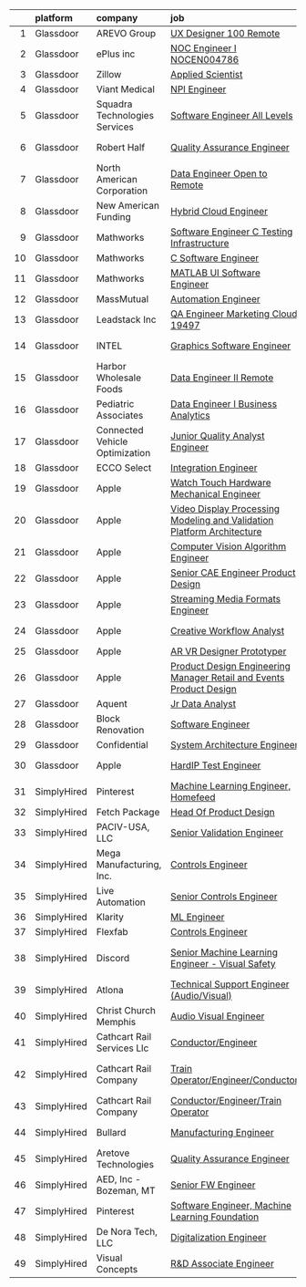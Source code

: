 

|    | platform    | company                        | job                                                                                                                                                                                                                                                                                                                                                                                                                                                                                                                                                                                                                                                                                                                                                                                                                                                                                                                                                                                                                                                                                                                                                                                                                                                                                                                                                                                                                                                                                                         | update_time   | location                |
|---:|:------------|:-------------------------------|:------------------------------------------------------------------------------------------------------------------------------------------------------------------------------------------------------------------------------------------------------------------------------------------------------------------------------------------------------------------------------------------------------------------------------------------------------------------------------------------------------------------------------------------------------------------------------------------------------------------------------------------------------------------------------------------------------------------------------------------------------------------------------------------------------------------------------------------------------------------------------------------------------------------------------------------------------------------------------------------------------------------------------------------------------------------------------------------------------------------------------------------------------------------------------------------------------------------------------------------------------------------------------------------------------------------------------------------------------------------------------------------------------------------------------------------------------------------------------------------------------------|:--------------|:------------------------|
|  1 | Glassdoor   | AREVO Group                    | [UX Designer 100  Remote](https://www.glassdoor.com/partner/jobListing.htm?pos=120&ao=1110586&s=58&guid=00000183bb9132deae6cdb946bffc89a&src=GD_JOB_AD&t=SR&vt=w&ea=1&cs=1_cab5bcf5&cb=1665299199196&jobListingId=1008186496256&cpc=3BA4CE39D5B5DEF5&jrtk=3-0-1getp2conk63s801-1getp2cp9ii3n800-c6a109fc4b7fca78--6NYlbfkN0BCLW45RZuRc772PykXY_iXs7CHdsEvuP3whbuRYvlLzUPBgski3_CRPHCklom68OufgfnyGmehqYY5D6psnNEU3Tkqh43vct9hlhMgcxuA_nYMc48eA8awMLFrNdrpefARz6hvW1NqpP5atpkWdJb_ES3HBe9miWwip40AbVBo-Fag_eJSaAipqmQndgZXxTBNhYUinXrFEakJYoiNm6tzDpfY3gR69-y1EQ1Z5kZRO9YwPmgZR4MDiTqC8-040H0kvjwmnUEDmkGGwXfkaxBd55fIs-ufyrAvdHFsvHB17H507BYPEwrTmvBeo0ejT49729SZB67OKKoQoE4CxGuEUp1N8G-EASgHd1YZHteW8nL_oq2NbN5QIJh2m0KPXMo_410vB35bqDjIrwHIt5gePfnA_IAeEKNkH2Xq7O9dQWdNUirC0vj_66kHP07xVs-6PxfPTE176Zp-YE5iQgVaR4m2P-vxNrxPxalGZZ9jkDcupsmWz6mAUIKIG8wFQ_DDRyy63zskwUWr6fw7IKlI)                                                                                                                                                                                                                                                                                                                                                                                                                                                                                                                                                                                                                          | 3d            | Remote                  |
|  2 | Glassdoor   | ePlus inc                      | [NOC Engineer I   NOCEN004786](https://www.glassdoor.com/partner/jobListing.htm?pos=125&ao=1110586&s=58&guid=00000183bb9132deae6cdb946bffc89a&src=GD_JOB_AD&t=SR&vt=w&ea=1&cs=1_6527d4dd&cb=1665299199196&jobListingId=1008167965619&cpc=9908D8D4413DBB8A&jrtk=3-0-1getp2conk63s801-1getp2cp9ii3n800-110efdf84de694f6--6NYlbfkN0B4q5ZfxtiYuHthRCrlNTaH3IgnRrb9iipLWN6eJD-7mZ_ik5fnnuNKhefJl6Hd360psS6Q6nBkoHw3VJZRYyCS1mHjqb01MnkGbVIVIIGzCVQN65FQD8dqO1ZYIUusTbutvZDN2WCo_HryxOCrDGCg1PYyQtH4Z3Df6uZQ5yUJDcR-D-m87L04PEQ6_ZlSKmKzc3Ip6iWVNuBp5at06BYbPZhoHjb_Mm738j-S7KF8ksBiB10shEwUTcTLN_bWoNSHtj-HelWr_Fd81-UV3aO2_NV_ixWnBWiVZHcds3FH7UdZUfuqRGeNha_YY73BtsGKBfdvl-VyUQOG_OcEJsTyuP_fQLfmNQe54KG8yVWAC0tv-4gNeBMQOa1Vf3Oj9FpG6kR3WKKB9xP3zHeV0QzRESweRNaa2J_m56clHiQS06i9sMlVo7tZYzOkypTLPIJJMLHLi96Gmf81l2sX0q-WGGmhcoR1PjyznATvhBqK6gnfHQ_qj6gaYjFGKYpv206MAXd_P235SE9f6pQTsi0ez26s0m7EgelakNB-zIaOXQ%3D%3D)                                                                                                                                                                                                                                                                                                                                                                                                                                                                                                                                                                                         | 10d           | Remote                  |
|  3 | Glassdoor   | Zillow                         | [Applied Scientist](https://www.glassdoor.com/partner/jobListing.htm?pos=123&ao=1110586&s=58&guid=00000183bb9132deae6cdb946bffc89a&src=GD_JOB_AD&t=SR&vt=w&cs=1_963edeb5&cb=1665299199196&jobListingId=1008190222031&cpc=8795CF9063CD573D&jrtk=3-0-1getp2conk63s801-1getp2cp9ii3n800-27cb21a6cd4f51ed--6NYlbfkN0ANMurRYyPEXg08u6OamUd1Mvhk-zhFSGYIZgoJR86UvYL2v6MoUqae-sD5DnU21vpi-QGH3IreUcpABM_9C2fazFiCiC7fGEcu9KPHkeENoedlzzJidKGxRE5b77GO3sWkvABf76B32WLN7PJqehGmjjHak77fB8OXMnJIsSdweV33l08Q3Mc999b6PsRwIlxYvUpG37tfSzLC2F94Kz1Jw07vyWvNnxYXIF-0ppQ1A2pUcoOW9Tco0lxHcK_efRWCP6P8zhiI_2ke6N37ix_d4EmciBa5izsgfCepZ23wjzJcu8QnCl2XfFtWWDFKSISvVKbiEKxhtGBx5YHGH_xCxvmidEUiUIGJ1vag1sDnE5wpbf46hulSym8SHBB1KzzU0RuY9C4tFxtWTcsvAO5-S5HD-FKcF7Js4rI4Lb_zylrmhiAG0GCEXu2BvUoE0pvZdTDJl-blNJQX9_TaIZQl4Cs1cKjxKqGTDUYj1u_-jHtegM5APNNEkx1x8iiV2bV-coJqtzsnernoh-KxE_UkEihbV20_QD91vtu0s-FCjjubDCiPwtSVQ6tVyh50cFXMcXuAvmBORrq2QFdVI3LlyT8OL9BNYFt0aI_5K6idSSAGuBJzvwCuIWJdYJDHqbKb3wC9XZghu-Khq_ceZUYe-cfmcVRAhXHXnufWVE4BfbQtXQ2v43wsoMgdunDdYk_hp-afasdJdQMfQTnqwOg-7Ocu9JPSd_G7TejLY8m9Z2335L5WelPXex0_orvmxoJReTxhmIzv-r4wGn17ypIVq4sEe0XEP8_dieELkiI7YZBDSBWCPU7PUQyCWyAmBZfZZFUbSVPNcR8OvGxlR-WmljO-MN6W5l9wRY0fEzDirSJMY7GdciKl2wOJVZ5ovYg_nZzO2hNxC-A6NNbxj5cmJIGLChJmdrSwWFbqXXalijEXVJjpGDUDmEVl5pltULjdlJ5rGm6vHyTgAgIfokc0)                                                                                                                                                                     | 2d            | Seattle, WA             |
|  4 | Glassdoor   | Viant Medical                  | [NPI Engineer](https://www.glassdoor.com/partner/jobListing.htm?pos=115&ao=1110586&s=58&guid=00000183bb9132deae6cdb946bffc89a&src=GD_JOB_AD&t=SR&vt=w&ea=1&cs=1_48b5376a&cb=1665299199195&jobListingId=1008183652525&cpc=7F6F94E2229B3AB5&jrtk=3-0-1getp2conk63s801-1getp2cp9ii3n800-f098753a32dee288--6NYlbfkN0DgXjISBMuBABeSD6HqnXlbA8cg5LPxvkEsvlyyHOll7Pk4n6rvbmIRMjlhmFfVzViQaeh3Gt0w9GspElbfjk7_9cwyBHmB-ZgtCclV19EkavtUgcmfLywnGM-FvxPHRaYVkwGOvwI3Ts_kacBzj38bzxW_532Tw2Bzz-GlqKMerxRFxPo3AoRKeBfdYlJBJ6Yh2JM9G7pp5x8LOsZTxP5xRuZuijJX2PreX1I2fDwtT6pNd_XZ-HU7qb1YnYgCzgttYbsn6fGkNiMqWlyxf7n-dvBZ0HdXCCXToiCxYhDeecKxSXFOLZjSHlVgWXIvV8sEQ6HPpB2Bs_P0Bqob4BQnTGiCwETN3e2TEvwFAkn-17KRZta7GXJVH3PY7TlhLOJ69vZfqNJWi9KY-R889JCf2oDtMWiuPBLlzpm-W9Oe2nZY-z9gcZ1A3L_Mr9DgkEzR688eGGkzX_DK-z4Zk1yC1jRmrBPpof7-lEr69uXtE9_W-Pf2mMo8jxa29vZynFANY-luuJ74ox9Y6wP8F9KUib1O2RjWaAyMGZcwa9Q3Irhoxx4YMTe1jb3AaooZYJz18atwTxxX1w%3D%3D)                                                                                                                                                                                                                                                                                                                                                                                                                                                                                                                                                                         | 4d            | Fremont, CA             |
|  5 | Glassdoor   | Squadra Technologies Services  | [Software Engineer All Levels](https://www.glassdoor.com/partner/jobListing.htm?pos=106&ao=1110586&s=58&guid=00000183bb9132deae6cdb946bffc89a&src=GD_JOB_AD&t=SR&vt=w&ea=1&cs=1_0cdf0b7c&cb=1665299199194&jobListingId=1008189545158&cpc=AC285F3A3ECA6BB0&jrtk=3-0-1getp2conk63s801-1getp2cp9ii3n800-c6af75eb16cacf33--6NYlbfkN0CI2D2WBf5KCAKm8AdZUtusvf22ZEvDfdwV7TPiZlfqIy7PCZOx7bdd39JL8abWf4F8T76vGsneVoh47RAx28mqqsBSnK_9zyFr3a_6LO-Qh8m-9SGB1CieqCOFVxIwoc9iEj_ulOjgMwLuSQ4u3WihaCIng9iGvMqUy27IRDXiPuJ3XUwo0Ce6PzqAZb76p12UMaQLxX3686c6i9ne6vCTutCG5R_n8crgvpwFAZDTanjKniMQy0saftVJnm1RHfGxALSxsBpag4_GDUAzD46OXsTMvmuXZduZ6N5rvC6Z1yGsmKywPj0ZVwVr1QiTx8Rf05jW-ZLKCucuRH0seTUwioowOzVtCwzchWL5eFXbbw8HgLl4ebGLOoS1HPfhYuxp2TIaRwkb9ouHDHi5mgNTEAAcwSu4yFATYniKtLyf4_uPw-Q4BHOjaiodpD_viXdv1ug0nnyEnnRPZzE_aF0Gs4keXwU1tJcsaLZk6M-k2B0HTbIpGba6zsPKltoxHnVVjBWnslIVnA%3D%3D)                                                                                                                                                                                                                                                                                                                                                                                                                                                                                                                                                                                                                         | 2d            | Remote                  |
|  6 | Glassdoor   | Robert Half                    | [Quality Assurance Engineer](https://www.glassdoor.com/partner/jobListing.htm?pos=129&ao=1110586&s=58&guid=00000183bb9132deae6cdb946bffc89a&src=GD_JOB_AD&t=SR&vt=w&ea=1&cs=1_5dfd32a4&cb=1665299199197&jobListingId=1008187509086&cpc=6FC5BA77C9A4CD78&jrtk=3-0-1getp2conk63s801-1getp2cp9ii3n800-62eab687279f23a5--6NYlbfkN0CpzDdaQkua3np5pkmj49lKioZwmwxQ-yx5plwbYmV_M0-UVVHCKd08x4FEDMIXEeLzb5MqReYmdaiXKDbkoE-Y9u6HesuXuWOw7p6NVD_RFmqL-1hwp5bjuodq96zvJoBhP90LyranMCndg5rl0bvSFaownC6cxUs4CZYlz5HhPT5YRAk7yLJwBVSUQQyNHMsQqGfLzkOpGd0foW2nJp_CBnFU3jYWSRdak5j8sVVV_FBJwmG0kS14OxnM_d9mHEYSVsMT-VWBvXK9TZ8qs0V-ibZH-vXMvFMOg-3Srn9s01Adqiy-taC2oWVDhWTWaU8MjC-sBg7ObR0nxaKKyIDX2rcNaEbduf6BnEkxEe9FlYm-EwNqsg8zLjMeTMWW9n7EQjgijEgg78SsVuV6gTcaW25ji1AA4XPmtWoixkrvZMOdiEdHn04xMeR0PnXkt03tvWGOa7e_tfPqG6mfRSBI6Lbwa1_lENB1epIoFR9lnuqS1xHnlokAwOcPWQkc3rik6VWc8gzYHkalXlL1odUsrxRxCTqIRVPPXp_STgBjHEvwPizgPB2TVH8dBHO9Iy5aclBbH4SjtNCj7rpb_1E0)                                                                                                                                                                                                                                                                                                                                                                                                                                                                                                                                                       | 3d            | Albuquerque, NM         |
|  7 | Glassdoor   | North American Corporation     | [Data Engineer   Open to Remote](https://www.glassdoor.com/partner/jobListing.htm?pos=111&ao=1110586&s=58&guid=00000183bb9132deae6cdb946bffc89a&src=GD_JOB_AD&t=SR&vt=w&cs=1_a4ff9f10&cb=1665299199194&jobListingId=1008193193597&cpc=B076152010A3B66C&jrtk=3-0-1getp2conk63s801-1getp2cp9ii3n800-4d87beceb377e9dd--6NYlbfkN0BemWarZCdMf7PVooDCqCX-w2c4Jtra2MeeYB_WLowEpZCyOj-eej4_B7bBSPyRJ2BKjEiCmeErQcR6jRkt1YTqCreD6cmUeDm2IiquMz0j2LRkyEnUzOeAYyoidsatHFqWCNtcp1D_8rb-j7TkwhTreoPIZIPXnxMXGgFUgGul_78XE_YdsXS-L7ZN0C-p9KToE8Yrrd5_youBIjTn1wHXGsAhOx5ea_xxFum_AXJ92QzI0PMzkJ9GeQ6NFxgJpszmNoEz8Z1NlWzHbmt1T2CQlzly8UVDABXKc3u5D33vESCSYz75eCnv7b2_dzoZHjZ2Ar5VP2h4hA9I273o-0sWs1w6opebrBVUPgKY7ZhJCNHDBiS-bqm0fX_x5uURKHBXg61TfQNBT-ARkl72T3ZKgbvgw8XOkI2YJqABvKsr8-NmiIJpsYGD7OTa8K9E-6B3jeuSN118K76lEMKK9V7mc8p-ZJ1-rXdaIW0r8jNq1WDPORA_dHHdOT6KiZJ-yFh1JYtYUIC-KtsJQnAI7hL6TKKidDZid6lhTwf_09HojqfoFpTlYJE4biBHk1DxQDGFpQ6-JnHlDw%3D%3D)                                                                                                                                                                                                                                                                                                                                                                                                                                                                                                                                                            | 1d            | San Diego, CA           |
|  8 | Glassdoor   | New American Funding           | [Hybrid Cloud Engineer](https://www.glassdoor.com/partner/jobListing.htm?pos=119&ao=1110586&s=58&guid=00000183bb9132deae6cdb946bffc89a&src=GD_JOB_AD&t=SR&vt=w&ea=1&cs=1_a9a3799a&cb=1665299199196&jobListingId=1008187063241&cpc=654405A9B1E0A9F5&jrtk=3-0-1getp2conk63s801-1getp2cp9ii3n800-fdf8c8fcf87346a0--6NYlbfkN0C2BFb7Ub2YUp4strrym9V3pWtjyRKtgHKt_kMzkewmGGJEved23y_kY-GSZp2akmNrPF-IfRMYdNjmGHrk_F4Uh11r7oL2cMVC5_V0YdXlwefqDqUcO5GCywp8ZX2ZNFV4FUOZjNeBRWl2NkGAT2nHvF-GNe8b9s477rcdSYjEwz3u5HXXkfv8VbWsUBwwOEQQHHI0aQwKdBA2SSIyEPBypq5tCMjiCQoUtdRMuzv-JKwZ-LSjuY3inhhi5qUet4APieCkLMFqVUPbKcN2UqRqLUa7QGayRg_dDhZTeuaa7IAkweNy3VqQ5ynvnqR_yasoCVomEU2zODEKbAl9NrlFEOkr50YQcMBAr4T0kOSuPYY5MlVkxhBCzdCDWIRzrhRT7E9GqY1VLAIQf_jFFUk9alNPzqQfl5EMP_rqemPeEGLyMchA7k1o5hVEQwMoxcmdhAR9vmNcNgeTu-V2ipyP8alaZiB3evg0WdUc3VVQjsLdlyRuAhdUmC7i2nZbpvo%3D)                                                                                                                                                                                                                                                                                                                                                                                                                                                                                                                                                                                                                                              | 3d            | Remote                  |
|  9 | Glassdoor   | Mathworks                      | [Software Engineer   C   Testing Infrastructure](https://www.glassdoor.com/partner/jobListing.htm?pos=102&ao=1110586&s=58&guid=00000183bb9132deae6cdb946bffc89a&src=GD_JOB_AD&t=SR&vt=w&cs=1_cb42f992&cb=1665299199193&jobListingId=1008186237660&cpc=4050D81B60456B41&jrtk=3-0-1getp2conk63s801-1getp2cp9ii3n800-1c5d8a5a047598aa--6NYlbfkN0Be1FTFPPFcx0QPIqAMJW1ybOZ3rWDB8_VedXN1tgPhwNql6qzRjolkxeWqHCQUogFP8Hn1yjEeNaUnGdgu9YdyUyv2HHj-6luS93taRSXkGq7aaGBMMhABXeVoAJX2ULlQjoDDooDHA0k1CrYkdmGwMTjBGTWicr9iqlQLhofRwSv2yd701RwE2F449oPoDuPfaoJQrAj7TfwfjPwmjdri0jOll3KoLfRcPGvg-XmTs3aYr-lZNI0m8gAn-6hRooii8WTgQynzt588AvjX_o5s8JlPgQIZOUySZ1Bj_-f8kcd5FEkOxDbUJoN5ix1PcuzZ77mcSYMS30fYocEXh84p_3pxvFDbxZ799K4owDC93Ye_tk7rZE6Iqp5y6a4uhgFkB-niTUh1axMJNLG06XTcjxvfMEJeL8FNNHjgCIZE2R3BOwc7oB2jKiNrjJcMZH-2-5WA-An5T0ROATWIIhzcYHRiDEuQh_NE1BxLcV8SYJPVNf-91S1LzIU1jogC-xM%3D)                                                                                                                                                                                                                                                                                                                                                                                                                                                                                                                                                                                                                          | 3d            | Natick, MA              |
| 10 | Glassdoor   | Mathworks                      | [C   Software Engineer](https://www.glassdoor.com/partner/jobListing.htm?pos=103&ao=1110586&s=58&guid=00000183bb9132deae6cdb946bffc89a&src=GD_JOB_AD&t=SR&vt=w&cs=1_1b3def96&cb=1665299199194&jobListingId=1008186237512&cpc=61B26E8FEFFA679F&jrtk=3-0-1getp2conk63s801-1getp2cp9ii3n800-807df254c93cdcd5--6NYlbfkN0Be1FTFPPFcx0QPIqAMJW1ybOZ3rWDB8_VedXN1tgPhwNql6qzRjolkxeWqHCQUogFP8Hn1yjEeNeGDSfWAW8RV3oWg4ai17EbvBhUUbA4WpqlSQ1TgE-Hl8MIFSZjc8Y_R2O-dYOHu4R1wVAgpl74dT9AkAbv1ZagIIelmkdwczBE6KlIwUfqiyCpx7p0qvKm5IseMbfO_mNsgUn017aAy34Ee8ROyVx4GclXOZ4J9XCmpaEacYnVgrJmeddjEkBYSooZlJe0Qbjz-aWM6mcPqu3IywC6L2hq7LXHq98_6HTbWKAEBiWAeFHI-sAbZslISh49j11hHKfAJpP2Vll_0ehA5F1ckIPvRfcWvlznQCbjkRnE4tigkO-GxRqDPuYUX4EVTp7pDsshr7D0hftCfX7K7YRq2rGkVhyeFqvo3ZglCFcCWJ2f-bQDPF0z78fAmt5zUdZf5wm88rXTN_vsgY6r1qv-tyiwK2TAGiw4dyCbWZEA5XziETvBO1FBHZW8%3D)                                                                                                                                                                                                                                                                                                                                                                                                                                                                                                                                                                                                                                                   | 3d            | Natick, MA              |
| 11 | Glassdoor   | Mathworks                      | [MATLAB UI Software Engineer](https://www.glassdoor.com/partner/jobListing.htm?pos=105&ao=1110586&s=58&guid=00000183bb9132deae6cdb946bffc89a&src=GD_JOB_AD&t=SR&vt=w&cs=1_292e91b3&cb=1665299199194&jobListingId=1008186237594&cpc=8AC01DCC8FF2DC38&jrtk=3-0-1getp2conk63s801-1getp2cp9ii3n800-f0f17eb2c5831ccb--6NYlbfkN0Be1FTFPPFcx0QPIqAMJW1ybOZ3rWDB8_VedXN1tgPhwNql6qzRjolkxeWqHCQUogFP8Hn1yjEeNVkmqLBebTbfFCtNzMdHjuE3qil9PMlXk6OZIuulSSTvRqOwYSZ3aVCgp9HfPjIp2gE_o3EsLZyiUOlWYFQOC97KDTtiZ1EVjlLp8v0CF2HGEYM-pidJjvEaozYVMTbIibgdCxT2Q5XLZzTgnCpvMHfO6jw1HfkeoGfqKLWnGfDj8P5GXTHQhkqaghqFI6zZn6O4jivrOpZnUEqth4akmr29VJE_6OHGXo2_sUGw3c8SlpXaHXWQft7BZuAPBM9YAm4SsVopMouFQEDb8qwyQFUjopw5TIygWzqtqryGO7lRLpgVJ4-GTIdEmR3vujbuB5x1-PRe9VtA5181iJr2w6CqMRWqZk8Zp7vioFptekEO6d1yU2YA4FCyb7AExbYB6IGQL30R81GP1NEl9EG3RiABkOHTwxGao3acAJgJMZxvWWCxbSQX62s%3D)                                                                                                                                                                                                                                                                                                                                                                                                                                                                                                                                                                                                                                             | 3d            | Natick, MA              |
| 12 | Glassdoor   | MassMutual                     | [Automation Engineer](https://www.glassdoor.com/partner/jobListing.htm?pos=107&ao=1110586&s=58&guid=00000183bb9132deae6cdb946bffc89a&src=GD_JOB_AD&t=SR&vt=w&cs=1_79a2a078&cb=1665299199194&jobListingId=1008188601946&cpc=B076152010A3B66C&jrtk=3-0-1getp2conk63s801-1getp2cp9ii3n800-685d245ea9a128f3--6NYlbfkN0DFj9gZGkD6hIivC3Rng2xuqJZ3rncW-JAanE8wdiO15uWtF2BH69ePVayfcn1bRK1Fpe6TSCBXThycC9f0a69SyQjEC900YkfSzD8Unf6QsbEEo6g7714lgMV_e6agFPLW6L-j9JqDncVruDjoRsyMPVf5cCt0Amv8DJai_ZFUftU1kkyDL5xFAIQBPxls8IsFD27n-ayHP7e9jRMzTizvxWwaHz8fExcLLS33naIq1Yk5A3r07Al9jFFPyjkBhS3_Abuwr4hsn7nZ6jPIqshdqijjjNfZAlbfH8k4DoN2535Dfj3NabD3dXjAwJBzDjzV4IrmwcZuYSz1H_cslXPRf3QvXzIVJPMnb6bkR2fTqXtSSsymagW73Fq8GCDBXD98an2H3BGYkB8i_b8-PDszwH5tiHpmiYOovOvMJMxO9DtK97E5cL7GKbQd579mfBb_O8JtgHuFD5ClC1MXkzf7)                                                                                                                                                                                                                                                                                                                                                                                                                                                                                                                                                                                                                                                                                                   | 2d            | Boston, MA              |
| 13 | Glassdoor   | Leadstack Inc                  | [QA Engineer Marketing Cloud  19497](https://www.glassdoor.com/partner/jobListing.htm?pos=122&ao=1110586&s=58&guid=00000183bb9132deae6cdb946bffc89a&src=GD_JOB_AD&t=SR&vt=w&ea=1&cs=1_9ebd8294&cb=1665299199196&jobListingId=1008165993092&cpc=3BA4CE39D5B5DEF5&jrtk=3-0-1getp2conk63s801-1getp2cp9ii3n800-a5e20b522a126e96--6NYlbfkN0AN1DXOJ3XjvJpsorCLbwBX67_Zmbno95PICvIB5GJH13XHFuyYrum6AmNcT9_RMPPv8bNtms74NnRqM9PmMkGPOycf8jw94EfYWa62toRCRk2nSES6xyoQGK8GnYQSFSDAaeF3gH2qIwjlPU1NfICdb09DmvYcJllB-Dlb5y7Zh9OkNzoc5m2Gv7ivrsxLhPPAVDguvBjz34O8dFBesgfO1I-2BHmO4Ax4AgaJCKbx3u4NhuttjShltivV10hgiMAnxqFFsJnQZ9SD-NlGuLPIfML86BeDoHnXwYVBwGVhx2PbfLUQ6hb2-LAkX0ruDcGxnOZHTfOfxABtZdfSfCP9K60ZFEbIpxzJC45K3aOQfV2zJfNBTKCBoz9zOiVl70wi1wQxtUpcInEf-xaMDL9jx8CAIbS6zKM2gtNjkKcx3x20SZwz8anLW_lhdKgZNmTgKQH2x6j7Iq7RRi7iw-J15BzlVLcYszE14KOnGYb0aRCGvFAJSat7vBYbcLbuagd3AId0kwgrzSJsPOCPsU0H)                                                                                                                                                                                                                                                                                                                                                                                                                                                                                                                                                                                                               | 11d           | Remote                  |
| 14 | Glassdoor   | INTEL                          | [Graphics Software Engineer](https://www.glassdoor.com/partner/jobListing.htm?pos=104&ao=1110586&s=58&guid=00000183bb9132deae6cdb946bffc89a&src=GD_JOB_AD&t=SR&vt=w&cs=1_00fb3605&cb=1665299199194&jobListingId=1008194242388&cpc=39A4E8CE329AB187&jrtk=3-0-1getp2conk63s801-1getp2cp9ii3n800-45717668eea9dc29--6NYlbfkN0BA3MKuha-jPD9CSzC2RLR7MGw7irEVqrUWZBF8dL3e3eXf_36fAnneFEs-d7qvI8fTszbwQkBEeP6XOaCQkQLbUT6-VmMk4mNOFDNwKqSJTkeg033f7vH0vcQdScJxQZFSHeFPxhMOQ07lqWBdCv0_UO7Va3yK7jS8JbtfCD6rgMMM9qi9kkMYydDM6SYT0SkmvwMxDzsLF7OWn0TX5g07Z9gSMIa1TyeYrE9GZtOOOs6PTNV0W2MoU0RFJDi91wWyezqO4ykOx9KQXNaGXye9PizrIxKruf33qU5zgrYQy3m_wEVsoEQzHnpv-twWJjtnMHsYEMxjFdq0FtCZp72sNpyveuHUpoaS3h0xbH-EXVaEthWXYjirk8c9hM7Nc8L8XmqPv0wa7q38JL5ttESmAInLdYoVD_OrcTfs2n8dN4Nwq0ud-j6agYmywvNH-5M%3D)                                                                                                                                                                                                                                                                                                                                                                                                                                                                                                                                                                                                                                                                                                              | 24h           | Mount Hermon, CA        |
| 15 | Glassdoor   | Harbor Wholesale Foods         | [Data Engineer II   Remote](https://www.glassdoor.com/partner/jobListing.htm?pos=110&ao=1110586&s=58&guid=00000183bb9132deae6cdb946bffc89a&src=GD_JOB_AD&t=SR&vt=w&cs=1_9f8ce2e9&cb=1665299199194&jobListingId=1008182195201&cpc=FAE5E775D180B2FB&jrtk=3-0-1getp2conk63s801-1getp2cp9ii3n800-34ab2be53c133202--6NYlbfkN0Cl5hoEdHheC1xT1fYWOpPsKD-QOopQpY-quv33k07UBuhllK4cu5e-XENreIOI5oNlxp3GGcqqzXtug9JokrlGtRM90UYtdQ42buW9zf7dkuBzXAoh9QX7jLLOo8GnMQAdpYzt3KxqNzmOE0Aak9vdOTKGcXYCOZ3ulzmCqHlytVnSBdvBJ2eGb57lhI6AmeX6Z2ocnx-tJc5Gp2B2f8KZBY5Bp9y_HsW1swplGZhXR0MhOKtZAGBwB6z1YMmQ9MLGJths58hUu-npriKdDzuTJ8vwuwL60hx6FRKVSH4HCw9ZgyleljpeO72g4FBHkGvKwoEHzc0_VH4QUNoWeL9i3te2qRULDGaSTybWVGQaZlOwb9XzAu7tspC1nVTSQzNJyvH5YgMGsA5eF8Z3kTcZwUxfKCjMB1v0CUi6W2RtvoJves7WCwQYNJBOi_FiK3QoNLXu63WdaE2VJtES9j0fGzW5-xcKEX1ay_DnxDklHlT4OaTvsU9_4yTCkYJxboegT7qwhEzWkxtFRjK8mPtALPy8hhqWMUAkcriRdqLC_RQLUevKeEeQv_c4cTKBSwfRMoDtYmcvyphuZi3DHqdv)                                                                                                                                                                                                                                                                                                                                                                                                                                                                                                                                                             | 5d            | Remote                  |
| 16 | Glassdoor   | Pediatric Associates           | [Data Engineer I  Business Analytics](https://www.glassdoor.com/partner/jobListing.htm?pos=108&ao=1110586&s=58&guid=00000183bb9132deae6cdb946bffc89a&src=GD_JOB_AD&t=SR&vt=w&ea=1&cs=1_72f48aeb&cb=1665299199194&jobListingId=1008175263734&cpc=AC285F3A3ECA6BB0&jrtk=3-0-1getp2conk63s801-1getp2cp9ii3n800-3cafbc133ae3e695--6NYlbfkN0DemAzEP9v8bu_pGidMGU8OExREO38xbIwIxTr4yWdaEfawvOr36wGETNMW89C1jDc4D4kJTGG8Fpb52OlYuK1PFbagpAW24WqztunZ0XKx-QkxD60J1OpRn2I_RBDuxhfjT30hS_ulCcOk3Y5Ij5bDvzOCFCaDu43fOA9OxE6k35Ziabv95EfALXdOCGM2lnjTiY4xuB_TVb-Nu-lowj0oq06cYQ9_VqZ-JAD3pj_FyG8NRqutR9tDXczv9GhG47I987P2ebPjyzo3e3PGxBTQACH8vhM-QKRe2VFqMsFWSmI_OnUFwgmXFqbHtFc82yGW_RD0QlQRTHKoW-s4qlKbHSXKbtSWgh1dTHqti9sRXe01oUOTjGBeERcJvSkZwnnOH3LhSPqTAU5t0jAroTd22SkaEMvN-2halle5lNSNvG6zjCBnMvI2Fo1LM8NcR8Lb380fe2PggSNl8e2QLcblxZ4Pm6nTpq2hpmB-gI9-HU5RlWiiskmV9u7OHzfXXoDXhtP5IEjymfRAfXdz5ati)                                                                                                                                                                                                                                                                                                                                                                                                                                                                                                                                                                                                              | 8d            | Remote                  |
| 17 | Glassdoor   | Connected Vehicle Optimization | [Junior Quality Analyst Engineer](https://www.glassdoor.com/partner/jobListing.htm?pos=121&ao=1110586&s=58&guid=00000183bb9132deae6cdb946bffc89a&src=GD_JOB_AD&t=SR&vt=w&cs=1_0c9ab78b&cb=1665299199196&jobListingId=1008181703742&cpc=5EFBB0462F9C6B7A&jrtk=3-0-1getp2conk63s801-1getp2cp9ii3n800-dd917979255a816a--6NYlbfkN0Ceu8bPTsRcYJtRbMamrWmh9s_nl6AxEV72DKDoVQQPaOyZVRU0NlkH5HYQAJOWF4kODEITCVF6TTTqSqViEC6Pha5wafF6sVpG57SjqPvTGGrecmVVCP_j_SW2HCWxAzuRLqiyCwgk7L_oRMO7c6zwACubwgbQ17CTN5kzfbHT1R41llAtT9ldkSDC8sw1v_XP1XsMjXbdd2zLwZaO4O4Zb1SXO4npNMaBo-Nak_dhC4cp9YmAdJssNWabcxr2Y3nl0wAICjJjwTHI_xtOoAoZdlLnAb0qPJALSLRta1U396_5mjA89mdClthRn1ONMPjKfwJakfuAofTToLmESijsFK2CFEHfQ80KCG5W1ilJcBd1zzoSBW9xpPJK6AAPcfeDnairp-d_EexB_T-Fv1uEFwvfcBgFbMVBJ08FjxJaaDg9Od8hKoVtpSo0_X98Zkxuu7wk0aJlK-g_bjanRiABeL0Ojpp2WhCnfopf8tZLnRPmFx8TAppW)                                                                                                                                                                                                                                                                                                                                                                                                                                                                                                                                                                                                                                                       | 5d            | Phoenix, AZ             |
| 18 | Glassdoor   | ECCO Select                    | [Integration Engineer](https://www.glassdoor.com/partner/jobListing.htm?pos=127&ao=1110586&s=58&guid=00000183bb9132deae6cdb946bffc89a&src=GD_JOB_AD&t=SR&vt=w&ea=1&cs=1_0bd9650f&cb=1665299199197&jobListingId=1008186284728&cpc=723ADC3DFE402989&jrtk=3-0-1getp2conk63s801-1getp2cp9ii3n800-116dbef75c9efc79--6NYlbfkN0BiuerAnpIpquRx4cBLnWQ2XfNd8mfiF6l28p1rSiQYG9D3jb1NZF9TCZBTYQLoMptnPRd8Lw9nCbSWgH59O7bp_UZjA8ss4nMSFWmgQnvApJKfwcLWQof23KEOP-_FRzRI7vaequ6ZxpvUk9Wn_GmdRRMmqzPMhgwXTpSluWdHlZmdSRYYDWDeGhH_O8KFY7v7l5PyElxtVdyleZD5WiRKi08TGDmZ0xCnKYQMf7TY2sB8rwtCJUpWjOVmDEikTTv-APGyYPekLCcKNtAKQwugNwbfrMcvf7mvwLEIWABw9CG84xJu1fiL6t-mp8yOVdsb7MFBVG4L2_8qW0CYleahDfq4DGq4gd35TdI229rg90mTAsL_71SwwWdq1vqM9vd6flsgg6rchS524gM1M2H1Ns1kWCInmUZnXWKUjHLaNzNJ-rvg-n8No96XVjGbLn2Uy35DsSoPAn5dkv3Q-nZitQgZdFsf3S3rQLcPZFfyiKoj216U-WcKVfg61Gvhsln-ZBWDLtFwaQ%3D%3D)                                                                                                                                                                                                                                                                                                                                                                                                                                                                                                                                                                                                                                 | 3d            | Remote                  |
| 19 | Glassdoor   | Apple                          | [Watch Touch Hardware  Mechanical Engineer](https://www.glassdoor.com/partner/jobListing.htm?pos=101&ao=1110586&s=58&guid=00000183bb9132deae6cdb946bffc89a&src=GD_JOB_AD&t=SR&vt=w&cs=1_cbaed51c&cb=1665299199193&jobListingId=1008188447774&cpc=AC285F3A3ECA6BB0&jrtk=3-0-1getp2conk63s801-1getp2cp9ii3n800-ba3bca68d0d85d6a--6NYlbfkN0BvKrLyj5gPmtZO9T8euul8TCxuuKNOtzRJOomxnwSEodTz2Bc-sPZlO_uSwsktAejuq2DVhO0DC6BhOYwTH0OMcEdMKF1CinEnVl7vqysp_vR17-_fpVjtNvTAeWEc69sovW1lLB8-u3kdEEqGp0wH8psbOKhOBshlNI1OOPZ115GoIchZTt9DlAmmMyF2nDD9XEbqehE9Q9sNbjSgXvjVv3u4ltCsNWYSqWr2kiNgJMyGkJdoCRoCraRiTwWf9wWieL1SrFBTWavqshRg5oxFEexImS7iPFei09XUsyOoQNO_Z3RgTI6YjUO-QQZV8QpH0VhMCWdhOSgDFCH1rSxIXqHLdq7KtfyPp4guCLqXxmCcmIUQ4P_pujoAY983eWTifRNqaGt7bM6gIJ1f5dDiQqKe-yzujquCp5ryvM236mCpmKorBpJ5eUKTHtZd6hBXnCIR5acc362qF0111xlO00LY8ylI_zIzTVLWcn6ArD5jn5-sfvXAVqCVyZbYdLY7CuwkeQO5OY8y7ShMamm5yRBrzFZ5shoT5iGhs0e6fVM91rTOHwKxgpAxV99BZH-vzk7u3u1SmJZSWW5w1Rr_eseftt6aYhEQDniySEEgby0IqZsDv7qV3JZQMT_gPsWHri1O1LtiUY-wiZaLTG14MPP_1pMTQ-oesC_dr0yoEMMssXRuTi8Qfxy2TT4sRyZfhptARBxolLjULwe-0PAwEJ48RrnwIA6iraAh8PUsDmmq8lWeC_B5nG2AUrnHtJbKrn5Tk9YK0b821aCV1VqQc40d9gi_jLKPci5Ev0rViBOyEKLmoUJnkf1iCgfy1M8QPkC-esgt7Zm_PKFGQT-zAKfg5CoQCD_0yLYk1xioax4ACPomklRsHhpLKdLvv9vfAai_CVskoyUgpctz4PwPmxfZwEnQRaolSFRJ5nAnm6rIgaFvVYrMZemF4U0Z4irP7iYKiQ0SY7ezAyBi_3u47YCfOYSMbNuZEmvzfyd_DY9PqM8tuyjDi6dspV7Ty0qFK448C7YoBM5ljBiQE2KeZBp5OX5SrSc%3D)                                                               | 2d            | Cupertino, CA           |
| 20 | Glassdoor   | Apple                          | [Video Display Processing Modeling and Validation  Platform Architecture](https://www.glassdoor.com/partner/jobListing.htm?pos=124&ao=1110586&s=58&guid=00000183bb9132deae6cdb946bffc89a&src=GD_JOB_AD&t=SR&vt=w&cs=1_c1d0a5ba&cb=1665299199196&jobListingId=1008183749145&cpc=8795CF9063CD573D&jrtk=3-0-1getp2conk63s801-1getp2cp9ii3n800-b2e8afd3aa93c07d--6NYlbfkN0BvKrLyj5gPmtZO9T8euul8TCxuuKNOtzRJOomxnwSEodTz2Bc-sPZlO_uSwsktAejltf1NuVPAu1oBMvC-Qj7fjk1f6h3PR8upKstgLT2SeG4jxJa-GB1GGTWI9yTdmHkHJfAKkCzy2MSoKVQYihP9idrPJAQRdWMrZ-zynJiS_phBqw1oZ6QUZlql1tW40JloB3ppkjru_zoYW8D-dmXRaX2rLQxKzKSQ1NgrkcaZ6GGVsFeYtBnzYxOmQ6Bg3m8flQ1haCH_oztzqRdiNWr08qtK5UgbXR-RPyVEHInZj5dtu4fA5iN30TUZliEq_zQQ2Tbk7cL4OWNZ2V2qvBgduNdVbchVO9RHIEdlWCDad762A6HzEu7SGKik2N_tLO32-azoZGEcHol6UB3xZRYUUBlo6TuGeiTHWvxqKB9FxDlwVpowx7v0uu9KFHb_c-RdY1-FJRwaqN_wigZQQw9IeDMU0EYWX341cJMyRN6ALHKxOQt7DxnCpb5sjS8eDshx-G15LJwRY7j8IONzQiVf1fs-4cuv75yJvpS3uJ46SGKMBzCA2srvzZdQVBayyh6Z_SW-jY85nZu8wvBb5nanWS5i5czYOVMivwwuG0ZSMnUhgJh0s1mj6UsPsN60_6JYgN57h1nrvpokWDFmXzQQFdVSM69bPL7VLaP6Fj7dUr_tuOn4ll8C1-09VOOI40MOOP718m5cznuMySdjW7UXlT4DH2amc4uCucKK_DtpinxZSXWUfnHVtbSAZPuEeUfSnZ7z_L79zgFeHYv0oM0vjAFprJls-6X03XuJpT7Smdn8uwYguTIFYxgSymSVbd09pKwe3tJ9mXDzH2vyUeV7yT2AwA_tblBHCu3fVRP-U9Wo59zCdhfBYcsgOKj4q6-6FjT0t3b8bG_oPbAhuXHklHk8_uBi61ohDlX5mQ8HO5X7vzVwiRmq_4E0Mjah476E9O-Vdtjukq7W85q6zAgNNLnJnf531zO0HysNUGEX1kT3AjSMd-BhFPRwZfDvRUsZQnNLfgSH_zbj7eqqm5fMEs-bT6xE3w4-vTY3KMmDgRDqxtBO7GCCf0j0zk8YsmY%3D) | 4d            | Cupertino, CA           |
| 21 | Glassdoor   | Apple                          | [Computer Vision Algorithm Engineer](https://www.glassdoor.com/partner/jobListing.htm?pos=118&ao=1110586&s=58&guid=00000183bb9132deae6cdb946bffc89a&src=GD_JOB_AD&t=SR&vt=w&cs=1_61cbc622&cb=1665299199195&jobListingId=1008162438700&cpc=F41FEAB56D215062&jrtk=3-0-1getp2conk63s801-1getp2cp9ii3n800-f20d228d1cc2b814--6NYlbfkN0BvKrLyj5gPmtZO9T8euul8TCxuuKNOtzRJOomxnwSEodTz2Bc-sPZl8WPllYOnI2hXgSfhS4XF5o_hGYEYhtv9Z7C_VwglUkP8jU20WXeA1NjottKg1s2gTk_TFeafx3QF7pIelY4fhp1opuZi8N0ALuliIMxbpUw9xbYZCnCnPnVedZdH0-6F8tbEQh54Qy8eG2maifOvC-hRIiJclRjvQc-k1a2TBOKJ__wdiSpsEiAhlBZHqwe9ugXgtQ-ZYILhaeyffHar0EhlTffHZDhiep877kzGTM7BXuqIGVbF0vnTBivFfJeNpWhnALVcZQQ0aZqiwpltCBnHBaknf9yA2Za7FPXVZQPSdPUL_KE1oYILnMt9W5e8cRQ1NPKBUzu8H01FIBbY0yxbFbv0KGT0PX7d8TgRlbjMX-zuLxL5Oum5axfliCRutU-n90GeW0ni-ZzqmTWFa7xKMbEP64dqVkMiJDZty7sflYnw3PtlBzr5OX-V9qoJm3SRJTAV8x_IYwVZPDv9cpNfc-R-M-vrocAF12HgVRNcG4GrR7nI0A2MiAUmf2mbWLpzWq__ggfm-rsGxlTl9FlfkBy0AQ9Q44hVbfg3aS0K1OilzdftPvDTW2aSeLMpfrcNB9wHNwS9uVg00lPOBKvNfUp2iRFaFVLiJJ86gkRp9zYubxwFWMtm03ujIa-e1NdN_oiQyTXWR6AKBlBCOxCCSFgcCITCfVCxfcPgxMS3Ta6ntI59VjRCZBOWsAoQ-KxuwFJvEDfDwrwx5VvFYZPiW9yKaFEs8CdtaCHvhAZiC7owqwUCTXReoIGFQbkJvjYNZU6k8fJZDCnj74xyoPpmuK6OUWHw4Gh_aCWQPDBlITkjMnvHLsBjz54G62_KBfwSlT2Ev2nOwoIErn0iDBY_SaHJwW2Oym--CyYTxJPqDrW22lX-kURqcQtXpLRc_2c0yY54MK0ss-_Qgw1lSxgYH9tFtO00tlmdWVN4UBIuEIR0Jgsn-Y0g-Hvu161RsHpNHeClbbdLzHKOzKaJnUMTp0jhn9M8)                                                                                    | 12d           | San Diego, CA           |
| 22 | Glassdoor   | Apple                          | [Senior CAE Engineer  Product Design](https://www.glassdoor.com/partner/jobListing.htm?pos=116&ao=1110586&s=58&guid=00000183bb9132deae6cdb946bffc89a&src=GD_JOB_AD&t=SR&vt=w&cs=1_0ea6f57d&cb=1665299199195&jobListingId=1008160437056&cpc=3BA4CE39D5B5DEF5&jrtk=3-0-1getp2conk63s801-1getp2cp9ii3n800-75a1b28bdb4fd2ba--6NYlbfkN0BvKrLyj5gPmtZO9T8euul8TCxuuKNOtzRJOomxnwSEodTz2Bc-sPZlO_uSwsktAehU3YXSh9PWyjZgIMTqW2tH6DE5cQC8LlUOTSLtxwwo6Amipj3ZvoUFPNk1jNHMYPAojBURPBt7VGqFmZWm25VsKxfI87pAzujwm7UAcC_bHFzn7oESDOf_G21dZn8F0e7Tke8q54573nUTifKWVqgOQeu81BgLLIdCWVUqtqKMCU_mDKuBgEI4v4dWz0GwJhO2ita1udouWkFDDnxxltQFXqo2Abw2gefXGC-o4lqDn1vBzPHqEQJx144_FULUHPulqqG3yZVCtQyn7izvnAWxJInhiQwyPqeUYCNiFgwK6hyFhnigkBh1u4LKjB9k44O8ZlPrDjMTpEHs3ky_-4hRO93AqYrcQ1Rn0JhV5G7Vg4eO5VmSSz9opG_-XAqxoV0T9QCenJ0BFaO2fxz1ihmga00mS2Ra_SlQF0wBzW61ADZTTxZDmo3So2xj-S8Zxxp2TcB79j0ei5oK2HT8L_W3Tm7gr5BahgBxDKszZ67ZBnJjqFhQ1cclMwiG0neAiO7U1RQjmcpokPg3kjx1lUJNEGy39BCko6eQc0vm_cr07r8i6vXBcnzYxrZMP220gAAxGxsIgu8u13ElM1kNsUrUVb3cSOXOO4Kd3g5kTlL02l5wr_GPkPpyG2NsJfI0E0GaCY2Svu1AGEEkacub5z5TP8tcTGfJZ4jyHEBxR8a5atQQREUQlYV1f4VWC3QRahR883YTHFRl-PXBWKuEznj2YYSWt95mLex_rBrFYQUqZqFC8pjOxWLJAgVsHAHW-UkX5p-jjVPydnsx2UnUK4alVeGkweVZoD6440WO9_s1IqGEGgFcFOj35O_hXbPhi78nLFMnE3nZtWU6JfWKQX377hD_UHO9dP6x8woKqZ3OtB5zHALVXF046gvyXbEmYTJw2U6FLNpaN_m4l4Fb9huevi9981CWCmFSdaO8H0cxyrXLH8Ij_cBAlFFQclzbrJT84dDZ0PzOEgAFlCcKTT_k)                                                                                   | 13d           | Cupertino, CA           |
| 23 | Glassdoor   | Apple                          | [Streaming Media Formats Engineer](https://www.glassdoor.com/partner/jobListing.htm?pos=114&ao=1110586&s=58&guid=00000183bb9132deae6cdb946bffc89a&src=GD_JOB_AD&t=SR&vt=w&cs=1_dd2b97fd&cb=1665299199195&jobListingId=1008183749160&cpc=FB7E4A1762AE5BEC&jrtk=3-0-1getp2conk63s801-1getp2cp9ii3n800-0a2a1e1f743d3866--6NYlbfkN0BvKrLyj5gPmtZO9T8euul8TCxuuKNOtzRJOomxnwSEodTz2Bc-sPZlC5mDe-NOaJiESYZhvdlNujAmUcb53oiOV21qCCbMiqC4FJ8bLm96A0gTKNUrpzD6TjQ9xihnBg1NWtJwD8BzHw2s17-9xF2EpH5prTGNpT-Shl1pO4t_EfZASk4YiKkTorKDjVRvhkBybtu9UXgkbb_qrjeX_hNU3zIxI5FATnXNnj6OuerYylmD34giF607qmmd1T7k7FJn_e0xkigYIi0daLIstQeZLGGD97Q1ZENUP7kwfDGWIszcmAjGkqKs30R15q-waNR0Yj7mToDBFIFFtyAVoPpQPumc_Z-Bg1MCI3xYYH7zHdcCSgeksEE9Jz8iiYbGLrPnmT3X55vy4-EevvEiCKII-RJ8KDnLfMKgw8iNj0bnVAJ5v-_xwxQWiwsd8AULoPUhKMj3cxJIqL3tpYuevI8J-AB1U-1SG1zToQdFa3zBs9T8CoQGO5um4v_L3niEr6BlulPMdrnhAxK0m7AUsCIBQGuTx0cOww1s8cV2a6nq7dsE3tqLkODucdGPQMW2Jzx4xOhuOto7jjmzEgjSnRWywa3Wp3tobLdjK2N4qRygg_UG5zkc2mGhKLQBUXJseTdPk9kDOhAMBlPftbmYaAFkJ3Q1PIXaiONX9Bhvhi5PSJRy-iIigT2Dh3I79x35nbrz2klADhLdhGDpqUN_dqMusnLDKK_V45C6GmIVwq93gOcHhjMIKtvLCDd4mnFLCNeHWo8ezl3lmFR4wcILLBfI8KoIHKm_mZk1qDos0jexQcQXpjomUHiEqkti3zaeDOHamtLtualJNdLQJsxxt29wM6mnWnxuiFlNd4Jw0sdBxxhm-qG0F4lYqkMW_0o83DZGi1d7q2RcUdMdwbKQVy6QRGinubAcTF_klLlfgtup6N2w_2T3vvs3RhstXjaOFoEJqjhxmZVjJ_cV09QZ28Xwgkuz4d6Dx_IG2LvlntiL4PT0ZLA-9g55QwR4VYPcc8xTI9IZTXO_Cw%3D%3D)                                                                                          | 4d            | San Diego, CA           |
| 24 | Glassdoor   | Apple                          | [Creative Workflow Analyst](https://www.glassdoor.com/partner/jobListing.htm?pos=117&ao=1110586&s=58&guid=00000183bb9132deae6cdb946bffc89a&src=GD_JOB_AD&t=SR&vt=w&cs=1_9879b572&cb=1665299199195&jobListingId=1008162438638&cpc=9908D8D4413DBB8A&jrtk=3-0-1getp2conk63s801-1getp2cp9ii3n800-ffe88a9d8efa6a75--6NYlbfkN0BvKrLyj5gPmtZO9T8euul8TCxuuKNOtzRJOomxnwSEodTz2Bc-sPZl29JElYHfcoQJQ0YtSd_q0sgGYm-Y1IUbthOiRLNl9muBArRp5P16b7nUhT1FhZo-iC3H1AcsaJ94ZdPssu_cjRDzv1v_5mCc5Xw-E--YiFG8ferZ8siSjyJVjTK9XS-tpkUTXDlhzGtO3D6yB1eq18KK8O9O7RNCLQ775tKqdZx6ZEfjK6PBtmn84_j0GAtm_SD_hdYne1LNvJ4dG21PFFK3G33SBCkGZs5qjBUNV6znC9DONZdRuAlLRf8pUQa_XJ15S6xyQ_jBsDJpNp5LlhJx59HuA1Od3n0oNzgFXeke7JmW80aHiwWWPjA-qFD4SiqkWbo6QJ9YHrlO6KNZ8TTRj2VGX_qHasX_e-gDzBTb8WZ9UogNE0lYCpaXaXthJtj1i-iXhF4lQHNaEDBTBF2yW_r9YcMOVeOxCe8axFyz1ncf08aHSih7XAYTO2K145me_VuhQkzlOF-Rf1u4cQDuqmgJtAdjCT7VYS-v-izjCSo3LnaaJxECCseT5TKKCIEWcj1Qn-ao0OWmc0t4kl4v-lvtWsK2QY1wBDtrVjMVVVqaKC-uUkQuqnADnpyhjY_1x0t4H35kL8iuf1xSkCoXEB30Gm1mjpIjLddbTjrNZ9W4JAC6CIkhAp-kZYn0TCrHNkfAuAg7HExstW_mKQ12dG5vTpoTpJvzO-mDMJpqVXI4QVVQuBGdw_4jA9B9gYOwknied9Z-luB7-i6irghe2sgk0ymxZzNqEZohlrJy4P3YQ-lEVVSdfdZ4mNp4AcuLL-9o6fDqog1DzkYmqjkboNNBdVpOT5ldRr6I6Y9A59wuzLePVeIazQceniGg2uXZCD3l0X66ggu4Txx0JgIZGVTvPU9B30TNLiSl01oaJlr_nuImFdXWJroArjZsWBmYjLcYy7Ood1x1QrEtf4FnfE4jg0b8GAqt6Uu8vYLPqKS7o40UoRA0cztay9Up07jOf0OTjwOWIfC-jAuw3Q%3D%3D)                                                                                                 | 12d           | Culver City, CA         |
| 25 | Glassdoor   | Apple                          | [AR VR Designer Prototyper](https://www.glassdoor.com/partner/jobListing.htm?pos=113&ao=1110586&s=58&guid=00000183bb9132deae6cdb946bffc89a&src=GD_JOB_AD&t=SR&vt=w&cs=1_d33ab974&cb=1665299199195&jobListingId=1008182353810&cpc=334ABAF5D42DC775&jrtk=3-0-1getp2conk63s801-1getp2cp9ii3n800-4cb779ec4aaa2b46--6NYlbfkN0BvKrLyj5gPmtZO9T8euul8TCxuuKNOtzRJOomxnwSEodTz2Bc-sPZl1dBMH13w-jOIitVvfr0iOGSDH01NpZkgLZLssfXafjmKqrC-06U95hNVAzFy5wMVDRp5qNEEMkm2pQEg7CFB3a3wmZ_708M-a7RBuCoXrDIB60pxyiwQvLBk3otcAehPNQug9XFYIWCLglec_rGp3TQnlqulyRYTjC3fbUVOaFlWnmGfrcWEt-rgpczy9PSrHyPXwTbghMbqONwnkMD_elFabztYkyLtR4MDR9CurSfIhhifxbfFxV1ZyXE3Al5HXlrmJ2ro0hhW5p_Zxm2NbFtYJtRzGo2nxA9QhVXJ5G9Jfg9jd71gnmVJwotmNLrn0OTVPyt-cdcWTTx8elRONVk6tItX7e1nMuRoSMrtmPXzioYM53RqpiCONpzofbKBbXI6WIHL9qY6xXqPwIX_JDnn-D60o4mYZhoHmGica1K-5B1loBPAYXnB-ysyCM8j9wV8TQvGZCMCJ0TB5qfKhEQhS9eDtJMmv9cuFNkQRSAa5a_hw9lVjvsF7wTYqe1z5I4Q6WaVulmzrrULYdcjiz006wI0SkSRZJWnrUxOnN1Nmw-lanvZIa7PCgQO7gP8zo1crFIx4F6ko2V7sDOwpzi13uuo9_jZ3u6u4rnYW5f3vT5fUcpB5PMdlnFwzj6tD0_uAgOGgIW8QVzp2Km8M5lDzJvmJ0zRFyvUdqVqG3av82doZuJFIJVJAY30nWW4g-6D2DAW5DWMQRjIqtDqCi4FqLNgdfNlt_CP2H0IbIT7LsttgsOVO1SaJYR2hCFgY2yNX578s7xD23tMF1BDtnSMf9phiAB4z594fmUrxSAOg9mu9a1zmupE7UwwCoxHLk__IZ6kCR3IQyb9bSRu96Bl_85ZlO4nZFJ1JUBzg_PeVfbh6magBJ9SOzZf1u53lIHxnnMT5hEkoojE9_o4afkh4PZYprI2xYrFWxFD7QHADJLAi1lGbTY8G3oZfCslYYU--Ube1cm0TncTI_TB4Q%3D%3D)                                                                                                 | 5d            | Seattle, WA             |
| 26 | Glassdoor   | Apple                          | [Product Design Engineering Manager   Retail and Events Product Design](https://www.glassdoor.com/partner/jobListing.htm?pos=112&ao=1110586&s=58&guid=00000183bb9132deae6cdb946bffc89a&src=GD_JOB_AD&t=SR&vt=w&cs=1_aa2f6591&cb=1665299199195&jobListingId=1008190927880&cpc=F41FEAB56D215062&jrtk=3-0-1getp2conk63s801-1getp2cp9ii3n800-58f94e5a9b17d93d--6NYlbfkN0BvKrLyj5gPmtZO9T8euul8TCxuuKNOtzRJOomxnwSEodTz2Bc-sPZlO_uSwsktAeiqJltEBP3TAueWCq2RH1LvbtgGQRMa17HcoaNks7HW5S4MOQVTZDggM_dDsqaVg5xrK_Rvt4YrKkDmTzQ3ODuWZfVVCQwX8JqEmBWgihLkzvc7OjvjLuNyC0FFm38QZIkigB5NyYupjJdTO-sffuoJG6B8ZLJCC4UC3jSSljSMes9c-T9R3rY8JtMztlX16eg50ysJpkBMQzNjDp-uxsIPUjZB6MkWnOWNVR_bWiC5xOdy4dZNp3fOXhQs8n15-zgK-16AGQaYZUUXFdHUYtlTUOeemqbfR7Laq89nobwTaST0xI_cQQ85OrXj5jkD3xMsa_Wx6d7DdZn7wfS3eI8G8IrTKW-Cl_wCgyVQaSk9hhK5H8u3srozqRLzy3PPHaKCvYexvQKzheVY0HtWuL8OzreSMs6GvXvMWOMPvQ7K25FTmr4tGGYuerjkaLcI66z-aeJ8HIMGeNbla_dNm1C0aviCeSsPaspTOnB1Vex0NBKf_45XYmeeJCENoxxksxFXlpUSXrZAWd3ajTvuPXFuWVU3i_1O58yhA7d-VQtCJjC4E6NioxQPShLR6JfSsc9_Ag7qtKXIcHh35-HL9HbhT_IAc5ZZzrpqep5oH3Tky8HNk6-lLJvm-EXBnDZIKuEMm6ZzNlmpdulzUkzmtT2a3MfFZKVK3PmJ1l9OL_2jSJT6kixZE6Ws3TWrE0aLhEwQPHcVs2AZSA0Ek4zfcumN8ZVWKyneVUQ9jkKficdUF09SKTzFe8ccHA2AUDtcCHeh_r2ZxUDuO3UMgp9IDEQvoDuGhMLFg-Eb9gmzpgPmJLEIIsNVVX5jSN0qEasDcGoCymVTXjlTGGlPC-J63TTiCl14FFEeFVzRnMycp21Uv97_ig4GbIA4AYRK2xjaQM_QMwvL0fc7dn7k_BIguAYtYY40mRf0UodBqvwkO66To56B3FosyxXss-Rn0Gb4cU3-o12ZnYTODIhr5Xkure8i5LO_bkquWqRGMZG2Tp3CLY6-2GmjdT_o)                 | 2d            | Cupertino, CA           |
| 27 | Glassdoor   | Aquent                         | [Jr Data Analyst](https://www.glassdoor.com/partner/jobListing.htm?pos=128&ao=1110586&s=58&guid=00000183bb9132deae6cdb946bffc89a&src=GD_JOB_AD&t=SR&vt=w&cs=1_a74ff123&cb=1665299199196&jobListingId=1008186402640&cpc=3BA4CE39D5B5DEF5&jrtk=3-0-1getp2conk63s801-1getp2cp9ii3n800-ee840d3dd7d54c71--6NYlbfkN0DMrcEu7yrtATojKJA7cEzGQ3FdRGWLh0CZQInL4ECGI9gD0Wolx9R2EDT7B77c2cS_vqcS-nMkFGGm030WCnwL1XugjsWdV2n_RMb4BspdfvtvQhgtMRRd_RJx3rhmLjCVlmtgXUwgpdW_ogiWqX7eV_bDS65ZPRpKav1O1BtnX9AwUG_JePBxCcKbPktOBG2WT-_o6t0rjjrxPV3kp-MDw5_U8MVYZIQY0MjXRiq4NHAVPXqQbXOWmR-O8j-wwXjCr6tKEanTz-2YKY2-nf2EigQ5LQhmxLGGn8bHkTA73-jp8RhyvUwDNWVuN6nhYS6kXKibGxwf_ySfOFMbUwTevmNTbiSoR2v2ch5OYmAFxx2gfSr-bFF7Xi1qNNV_0SMTdjDWolOM1f4-0SAhdvZATNqOcl9R49FPDFuMxYZDWEG1VImw6SUVj77t5yRfhJM_o7dsoVpxGTvhioKC9dToOTNDCdQc6pk%3D)                                                                                                                                                                                                                                                                                                                                                                                                                                                                                                                                                                                                                                                                                         | 3d            | Remote                  |
| 28 | Glassdoor   | Block Renovation               | [Software Engineer](https://www.glassdoor.com/partner/jobListing.htm?pos=130&ao=1110586&s=58&guid=00000183bb9132deae6cdb946bffc89a&src=GD_JOB_AD&t=SR&vt=w&cs=1_7a98d961&cb=1665299199197&jobListingId=1008186450075&cpc=6FC5BA77C9A4CD78&jrtk=3-0-1getp2conk63s801-1getp2cp9ii3n800-e380c9d989631495--6NYlbfkN0DG4ntHtB_rMsnfhgmnSvK2brktLme1L4SiDeJjQ-izrVOLqRJ5-yjE7k3D6lhaa89MxqgIxzQ34X2FAOJwsAW5N3WazWwlUbpbj84Pv2qtfNFFl9iL_EY2QV2Y7NLiBG-26tX-QRMltUBWdye16P-0K_LzPjoKTV17ZoJQkA7Ox-i15g5uRJD0qgt4nKAymNDRyjbDJPnDiOG4w2cVSby-xgms_F181Tdl0_uoIJH--qbzSmNNnDL19ogNwPfVJBW7KeH2OLDYZzPlyozJq6hHH8HO5NWLTa7w_VrjYFPco5JjXEzH7tec3upRlK_HuGZoG9wZFGm109k038M9L0vhN3QYT8RBGN1_1Z3bN8LV1rm9cCg_hhifotEiw8C5I89YknZqkaTOzgkmVuOp2xCL1TKFmusJPEk_1kX212uqcGY-BQzSAf_P9KF195b85zJWcfp2jny8urciMLoNu_QEvnNZDilMbRLmgWtIn_x68bUdv8yJMxm58MYqkIEefRMPgpE-jZI83OuxiEPNuVndHXqUk9cos-x-PWF7bj6iXzWvsGdI3cHWWfC3Si_rLGo4YYX1tm5TXyF5Y17UNjNOjODHNaiRA5hTU2NeMkCnpxZ_bp6zhiVL6yvaoadCKiWXf14T8yh-AUDdT_J3ZH2bETNT9glVlD6FrUvvdpd_e0FvjNV8VmeTOA95qfn2LvhTSLxCeplCp679MQUta3PGi7Ngkv9G0RptBShrDEXEt9Fom9WGMdNbf3wBu7nG9nO3-EKRpz1h8hIwK3mFBFzW45BpgeE3r7xJh7dz2BDi6rg6qVw_SUT2tQDS1szGyR0mhiFc6DbozRYgTWggNhlaiTw-aJl_YE6TixxrWze1dRas9KEvzuzOR6Z_ky8OILMGfc1G1coRLkWHCXueZ6YeEbkilvWuItvyv25PTG8WXve0_tREwnRCdJGL93JkVvxwomdZ32B4EiqS6zAdf-8ewdVoYYWEkiVCjkPphoJli1ECfejw9xji4KvQXwgxPeJAVmIyVW3BSPiPDeh0hsStIbfmsnQi9e3xedB2ywCKpXZ4avTOhh7c)                                                                     | 3d            | New York, NY            |
| 29 | Glassdoor   | Confidential                   | [System Architecture Engineer](https://www.glassdoor.com/partner/jobListing.htm?pos=126&ao=1110586&s=58&guid=00000183bb9132deae6cdb946bffc89a&src=GD_JOB_AD&t=SR&vt=w&cs=1_88c8a1e4&cb=1665299199196&jobListingId=1008192199046&cpc=AF1E4A3695F490BE&jrtk=3-0-1getp2conk63s801-1getp2cp9ii3n800-09bcca664cdc36fd--6NYlbfkN0CdzYhtZ5d-38s85j6BnwvnwqF-oAHb4AzW7OT1F652FzpCjCr4-Yo9sVMBuM4IIBRyyFYzZSTNusAVaSm6T3fFGTH3CO_nehk1PAHV4Wg4sLzs5QwJV4dQ3Gu5KI5GDbAtL92uwIih92ie794R4SbXm0o9jzJRBya05WbmthHScruUMn420RzLink6B1qL8L5BJ9Ppol6yzVNDC4nq0ukhL0fo19tA04a6g791R1p4hoJg8LWG19kdsRn2mAT_Dc_4O43PvEmjXyQjG6o98D4Ix1RTYYtDF4stqK3HcY4A6v7fhabavxE7g9S_Ev4l5uksJUCCGgDF16d0w2o_FvlHpBgRZwS_I4pZnGjXNa-2yzVXljsZ9GX6ZaUqJVkBQUCNVbsEektgRjZB0oyMOcKbw38wOXG9ByOPav4U8Sx7YPGEWsCotZoK5h2q12d8vkJXRVZsURBPr1wSoaf8MSzZuOXrAOrpiQ93nMJ2bVmkpL7A2jvb0tNYhvcBNzoL5fknRjVuD8tpPKXFVtUG3Nw6KSfhumUow-KVo9UFmflOV8tNhQAJ99JwSSoRVYdYb0K1HQsisEcrFGp2jKrzkNqm-BCvxgLHpFoZGqzhAukk19nzZhpxAcbH2SXL3YvhZ_SPLpmk2S4bBw%3D%3D)                                                                                                                                                                                                                                                                                                                                                                                                                                                                                              | 1d            | Denver, CO              |
| 30 | Glassdoor   | Apple                          | [HardIP Test Engineer](https://www.glassdoor.com/partner/jobListing.htm?pos=109&ao=1110586&s=58&guid=00000183bb9132deae6cdb946bffc89a&src=GD_JOB_AD&t=SR&vt=w&cs=1_00455c0b&cb=1665299199194&jobListingId=1008185057697&cpc=2CAED5C921A5F994&jrtk=3-0-1getp2conk63s801-1getp2cp9ii3n800-a4ef8b5729b12a08--6NYlbfkN0BvKrLyj5gPmtZO9T8euul8TCxuuKNOtzRJOomxnwSEodTz2Bc-sPZlO_uSwsktAei4iNsNE-bT5x6ilAkKfbE1gyveYPDEzacPmW9DLhiihi0swdnIdN2jaXOwtpa61NUWL-SMlMkY1y7JmwLUFAlS2dGl2F_lqVvO2r5LSzR9FU0ccaWuoCmuD-C7WEPI75pu1wKrb32P_eeKuYMuKL5yc4qj8tbcsdDUsgMpqkyVUWt9JtjVGwj1Ji3DTQ3WSbU-1Cc7Lg7DJTshYjLce1kJYfPqZsljA4sdMENyqUjVZBDjNQybJnAWMtMQOwME1fwfIB-qvOt2mBRwGqi5nSame2IClDskgRvwgPYDPH1UUA1nknkQlXIXx6xuy4T4nnprjCSBf-8rzsZ60W5eSXfcCPlGmYv2ybtXcecIFxoU96ahRPHNEbISXu1Qj40fOltRw8BGlHogZi9p7uRZp_kplakJZ5GLhzgmBRpNZGfQrHx4uqVj4abYVtMJIRWzVSExALzOFtaGHjKg5hKDAuE_QEWFOtedTJiPDFe1xQB07oHohy-5c32FeaT7vZLhH3txXUtuY5ulOaPowk1t6pgnpkWhcIBvMqwU8S5fdTGOIHfz9y4mdE_RAE9B2F2IaIHVatP3TFeJ3VLVai05QUd7xDjjuO1Rh0r4ETlGuXRwDV3oB9VWeiIihidEWZ1AXTbmIe1-AaawhdvyUBKUVKHs5RdDuIFJrg2GIQbU-d7DiSlXy-8KO4j6-hNZwcwQ7629aKFgH5AM6Pdt_GTrAg5g5QnWAVs7Sh4NRu_SOgIwEtjkDVOd2J1HY7gMnb8lKAiN6Slo9pLwrc1r7blozyuFm2U8gQKStN4Y7hOqlNHmeI9yTZYD73Yz5_spyV-1NqWcnmD4ELNdb5emQCtjIEqIpd1ZLZjPnREY6bx-ze0IdE04MsrKRFmc1CRaXI2KSKuNcgMddcqkgg8_hAJv89q6Yf5zh_9GbsTxy8dsvcaqla0HLDwnsd6m8wEoUUQFjDQ%3D)                                                                                                                    | 4d            | Cupertino, CA           |
| 31 | SimplyHired | Pinterest                      | [Machine Learning Engineer, Homefeed](https://www.simplyhired.com/job/roy06GuquqD_Nf3roSxh6gDIwJkzuUxyb_eTeO_o81goBVwxNLX5Dg?q=visual+engineer)                                                                                                                                                                                                                                                                                                                                                                                                                                                                                                                                                                                                                                                                                                                                                                                                                                                                                                                                                                                                                                                                                                                                                                                                                                                                                                                                                             | 8d            | Remote                  |
| 32 | SimplyHired | Fetch Package                  | [Head Of Product Design](https://www.simplyhired.com/job/k5Iv7kM4rwVEpCz6_Skh4zqN4Nmbeuf-x3qBd77hIMZLA7kW5siskQ?q=visual+engineer)                                                                                                                                                                                                                                                                                                                                                                                                                                                                                                                                                                                                                                                                                                                                                                                                                                                                                                                                                                                                                                                                                                                                                                                                                                                                                                                                                                          | Recently      | Austin, TX              |
| 33 | SimplyHired | PACIV-USA, LLC                 | [Senior Validation Engineer](https://www.simplyhired.com/job/mySio7mSfU3fLYNP59OjKQ9IgnTAo9CiacKIS2VT8UgElH7A5R1t3g?q=visual+engineer)                                                                                                                                                                                                                                                                                                                                                                                                                                                                                                                                                                                                                                                                                                                                                                                                                                                                                                                                                                                                                                                                                                                                                                                                                                                                                                                                                                      | Recently      | Concord, NC             |
| 34 | SimplyHired | Mega Manufacturing, Inc.       | [Controls Engineer](https://www.simplyhired.com/job/A-PuLvSL_MSX4LQRH98oIWQQrXj2TQ7eGS_jFvpYgV-Fy8o4GRfiNw?q=visual+engineer)                                                                                                                                                                                                                                                                                                                                                                                                                                                                                                                                                                                                                                                                                                                                                                                                                                                                                                                                                                                                                                                                                                                                                                                                                                                                                                                                                                               | Recently      | Rockford, IL            |
| 35 | SimplyHired | Live Automation                | [Senior Controls Engineer](https://www.simplyhired.com/job/RW14UB_EyNKnBbNLLS6sL8dYUfm0abMroNBUZBTObsw_iwMt8wEAiA?q=visual+engineer)                                                                                                                                                                                                                                                                                                                                                                                                                                                                                                                                                                                                                                                                                                                                                                                                                                                                                                                                                                                                                                                                                                                                                                                                                                                                                                                                                                        | Recently      | Sterling, MA            |
| 36 | SimplyHired | Klarity                        | [ML Engineer](https://www.simplyhired.com/job/ERlUz82uaCrZxgSie-r360g7Vp8ijD6A6Dg19raW9ArkHo6vuTbWBw?q=visual+engineer)                                                                                                                                                                                                                                                                                                                                                                                                                                                                                                                                                                                                                                                                                                                                                                                                                                                                                                                                                                                                                                                                                                                                                                                                                                                                                                                                                                                     | Recently      | California              |
| 37 | SimplyHired | Flexfab                        | [Controls Engineer](https://www.simplyhired.com/job/2gFI6opsyTVUh0gHOENnlRP6IrDRrC9oiciqVdP6V4S9ETuCV4aPtQ?q=visual+engineer)                                                                                                                                                                                                                                                                                                                                                                                                                                                                                                                                                                                                                                                                                                                                                                                                                                                                                                                                                                                                                                                                                                                                                                                                                                                                                                                                                                               | Recently      | Hastings, MI            |
| 38 | SimplyHired | Discord                        | [Senior Machine Learning Engineer - Visual Safety](https://www.simplyhired.com/job/zsimLYlOHRnAw1lwANG63BEYMRW2-91A-qc9m0u9Wcvhu2H5H4Dsow?q=visual+engineer)                                                                                                                                                                                                                                                                                                                                                                                                                                                                                                                                                                                                                                                                                                                                                                                                                                                                                                                                                                                                                                                                                                                                                                                                                                                                                                                                                | Recently      | San Francisco, CA       |
| 39 | SimplyHired | Atlona                         | [Technical Support Engineer (Audio/Visual)](https://www.simplyhired.com/job/miDzvPgxEBOMJ0zSOzdJQIzWyG7tkR0RZioogvguReoJDvSPW03shg?q=visual+engineer)                                                                                                                                                                                                                                                                                                                                                                                                                                                                                                                                                                                                                                                                                                                                                                                                                                                                                                                                                                                                                                                                                                                                                                                                                                                                                                                                                       | 8d            | Remote                  |
| 40 | SimplyHired | Christ Church Memphis          | [Audio Visual Engineer](https://www.simplyhired.com/job/UOhbmbSuvgDrSY6lrLvIpQyhctG9l-N7wnkOeg4ukifZEVo1W9jh7g?q=visual+engineer)                                                                                                                                                                                                                                                                                                                                                                                                                                                                                                                                                                                                                                                                                                                                                                                                                                                                                                                                                                                                                                                                                                                                                                                                                                                                                                                                                                           | 5d            | Memphis, TN             |
| 41 | SimplyHired | Cathcart Rail Services Llc     | [Conductor/Engineer](https://www.simplyhired.com/job/7C1x3r1OCxFntGTlwINpBJ_sY2kzpK2XqXTAKiOmbucUCBUxhZaG0Q?q=visual+engineer)                                                                                                                                                                                                                                                                                                                                                                                                                                                                                                                                                                                                                                                                                                                                                                                                                                                                                                                                                                                                                                                                                                                                                                                                                                                                                                                                                                              | Recently      | Semora, NC              |
| 42 | SimplyHired | Cathcart Rail Company          | [Train Operator/Engineer/Conductor](https://www.simplyhired.com/job/YimQzsvsCz5b18Sy8CxO4-8EOG6Ztqhgd7gghRiNXlQEvPgNgSAufg?q=visual+engineer)                                                                                                                                                                                                                                                                                                                                                                                                                                                                                                                                                                                                                                                                                                                                                                                                                                                                                                                                                                                                                                                                                                                                                                                                                                                                                                                                                               | Recently      | Roxboro, NC +1 location |
| 43 | SimplyHired | Cathcart Rail Company          | [Conductor/Engineer/Train Operator](https://www.simplyhired.com/job/1lGnQGIh0zb4YeIwNJKod2w_1QUgsWtENYMTlovc2HKxl9YUgWqtfw?q=visual+engineer)                                                                                                                                                                                                                                                                                                                                                                                                                                                                                                                                                                                                                                                                                                                                                                                                                                                                                                                                                                                                                                                                                                                                                                                                                                                                                                                                                               | Recently      | Roxboro, NC             |
| 44 | SimplyHired | Bullard                        | [Manufacturing Engineer](https://www.simplyhired.com/job/HA6LOzvvHyqR1qdolmF2J9YLLEYqCrt3305EyFYjD-Y31pLzZfaUaw?q=visual+engineer)                                                                                                                                                                                                                                                                                                                                                                                                                                                                                                                                                                                                                                                                                                                                                                                                                                                                                                                                                                                                                                                                                                                                                                                                                                                                                                                                                                          | Recently      | Lexington, KY           |
| 45 | SimplyHired | Aretove Technologies           | [Quality Assurance Engineer](https://www.simplyhired.com/job/ZTlL7973KcSbyptPC7NAcTvkhxbUAN3scmSp2qinn2r5XfTlPlpZNw?q=visual+engineer)                                                                                                                                                                                                                                                                                                                                                                                                                                                                                                                                                                                                                                                                                                                                                                                                                                                                                                                                                                                                                                                                                                                                                                                                                                                                                                                                                                      | Recently      | New York, NY            |
| 46 | SimplyHired | AED, Inc - Bozeman, MT         | [Senior FW Engineer](https://www.simplyhired.com/job/zINmUZXgScoXXgS_gyiF3t60esMGL8VWIM8nJ8Kv2CvxPHXAK-fHew?q=visual+engineer)                                                                                                                                                                                                                                                                                                                                                                                                                                                                                                                                                                                                                                                                                                                                                                                                                                                                                                                                                                                                                                                                                                                                                                                                                                                                                                                                                                              | Recently      | Bozeman, MT             |
| 47 | SimplyHired | Pinterest                      | [Software Engineer, Machine Learning Foundation](https://www.simplyhired.com/job/-er4LmsEOyh0la86mNQ-iNIwSqSCgdl37lQG9R7N3qjaTbrG4aQ3tA?q=visual+engineer)                                                                                                                                                                                                                                                                                                                                                                                                                                                                                                                                                                                                                                                                                                                                                                                                                                                                                                                                                                                                                                                                                                                                                                                                                                                                                                                                                  | 1d            | Remote                  |
| 48 | SimplyHired | De Nora Tech, LLC              | [Digitalization Engineer](https://www.simplyhired.com/job/W-YplaRwEKq5XFpzFNaja3VlzOzoW2I1Cvcx0JHWzsylzXfpez6QOw?q=visual+engineer)                                                                                                                                                                                                                                                                                                                                                                                                                                                                                                                                                                                                                                                                                                                                                                                                                                                                                                                                                                                                                                                                                                                                                                                                                                                                                                                                                                         | Recently      | Mentor, OH              |
| 49 | SimplyHired | Visual Concepts                | [R&D Associate Engineer](https://www.simplyhired.com/job/0VTt51fAfGb0g0N4lbO362GGEzSMcWLxY_W6W5-P7m56k5pP1d6A7A?q=visual+engineer)                                                                                                                                                                                                                                                                                                                                                                                                                                                                                                                                                                                                                                                                                                                                                                                                                                                                                                                                                                                                                                                                                                                                                                                                                                                                                                                                                                          | Recently      | Boise, ID               |